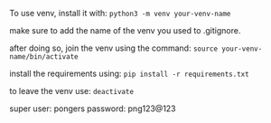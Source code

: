 To use venv, install it with: ```python3 -m venv your-venv-name```

make sure to add the name of the venv you used to .gitignore.

after doing so, join the venv using the command: ```source your-venv-name/bin/activate```

install the requirements using: ```pip install -r requirements.txt```

to leave the venv use: ```deactivate```

super user: pongers
password: png123@123